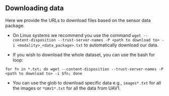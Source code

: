 ## Downloading data

Here we provide the URLs to download files based on the sensor data package.
+ On Linux systems we recommend you use the command ```wget --content-disposition --trust-server-names -P <path to download to> -i <modality>_<data_package>.txt``` to automatically download our data.

+ If you wish to download the whole dataset, you can use the bash for loop:
```
for fn in *.txt; do wget --content-disposition --trust-server-names -P <path to download to> -i $fn; done
```

+ You can use the glob to download specific data e.g., ```images*.txt``` for all the images or ```*UAV1*.txt``` for all the data from UAV1.
